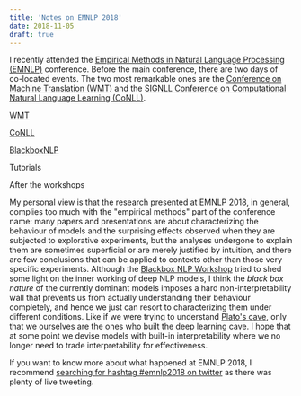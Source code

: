 ```yaml
---
title: 'Notes on EMNLP 2018'
date: 2018-11-05
draft: true
---
```


I recently attended the
[Empirical Methods in Natural Language Processing (EMNLP)](http://emnlp2018.org/) conference.
Before the main conference, there are two days of co-located events. The two most
remarkable ones are the [Conference on Machine Translation (WMT)](http://www.statmt.org/wmt18/) and
the [SIGNLL Conference on Computational Natural Language Learning (CoNLL)](http://www.conll.org/2018).

[WMT](http://www.statmt.org/wmt18/) 

[CoNLL](http://www.conll.org/2018)

[BlackboxNLP](https://blackboxnlp.github.io/)

Tutorials

After the workshops


My personal view is that the research presented at EMNLP 2018, in general, complies too much
with the "empirical methods" part of the conference name: many papers and presentations are about
characterizing the behaviour of models and the surprising effects observed when they are subjected to
explorative experiments, but the analyses undergone to explain them are sometimes superficial or
are merely justified by intuition, and there are few conclusions that can be applied to contexts
other than those very specific experiments.
Although the [Blackbox NLP Workshop](https://blackboxnlp.github.io/) tried to shed some light on
the inner working of deep NLP models, I think the _black box nature_ of the currently
dominant models imposes a hard non-interpretability wall that prevents us from actually
understanding their behaviour completely, and hence we just can resort to characterizing
them under different conditions.
Like if we were trying to understand [Plato's cave](https://en.wikipedia.org/wiki/Allegory_of_the_Cave),
only that we ourselves are the ones who built the deep learning cave.
I hope that at some point we devise models with built-in interpretability where
we no longer need to trade interpretability for effectiveness.


If you want to know more about what happened at EMNLP 2018, I recommend
[searching for hashtag #emnlp2018 on twitter](https://twitter.com/search?q=%23emnlp2018&src=typd)
as there was plenty of live tweeting.
